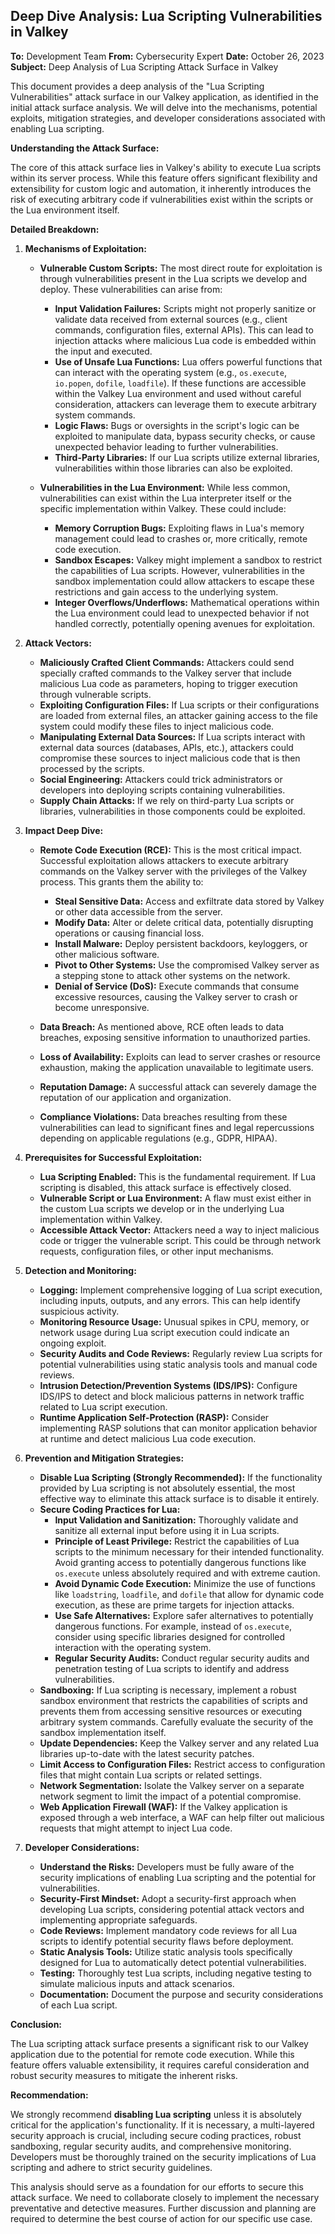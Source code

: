 ## Deep Dive Analysis: Lua Scripting Vulnerabilities in Valkey

**To:** Development Team
**From:** Cybersecurity Expert
**Date:** October 26, 2023
**Subject:** Deep Analysis of Lua Scripting Attack Surface in Valkey

This document provides a deep analysis of the "Lua Scripting Vulnerabilities" attack surface in our Valkey application, as identified in the initial attack surface analysis. We will delve into the mechanisms, potential exploits, mitigation strategies, and developer considerations associated with enabling Lua scripting.

**Understanding the Attack Surface:**

The core of this attack surface lies in Valkey's ability to execute Lua scripts within its server process. While this feature offers significant flexibility and extensibility for custom logic and automation, it inherently introduces the risk of executing arbitrary code if vulnerabilities exist within the scripts or the Lua environment itself.

**Detailed Breakdown:**

1. **Mechanisms of Exploitation:**

   * **Vulnerable Custom Scripts:** The most direct route for exploitation is through vulnerabilities present in the Lua scripts we develop and deploy. These vulnerabilities can arise from:
      * **Input Validation Failures:**  Scripts might not properly sanitize or validate data received from external sources (e.g., client commands, configuration files, external APIs). This can lead to injection attacks where malicious Lua code is embedded within the input and executed.
      * **Use of Unsafe Lua Functions:** Lua offers powerful functions that can interact with the operating system (e.g., `os.execute`, `io.popen`, `dofile`, `loadfile`). If these functions are accessible within the Valkey Lua environment and used without careful consideration, attackers can leverage them to execute arbitrary system commands.
      * **Logic Flaws:**  Bugs or oversights in the script's logic can be exploited to manipulate data, bypass security checks, or cause unexpected behavior leading to further vulnerabilities.
      * **Third-Party Libraries:** If our Lua scripts utilize external libraries, vulnerabilities within those libraries can also be exploited.

   * **Vulnerabilities in the Lua Environment:** While less common, vulnerabilities can exist within the Lua interpreter itself or the specific implementation within Valkey. These could include:
      * **Memory Corruption Bugs:** Exploiting flaws in Lua's memory management could lead to crashes or, more critically, remote code execution.
      * **Sandbox Escapes:**  Valkey might implement a sandbox to restrict the capabilities of Lua scripts. However, vulnerabilities in the sandbox implementation could allow attackers to escape these restrictions and gain access to the underlying system.
      * **Integer Overflows/Underflows:**  Mathematical operations within the Lua environment could lead to unexpected behavior if not handled correctly, potentially opening avenues for exploitation.

2. **Attack Vectors:**

   * **Maliciously Crafted Client Commands:** Attackers could send specially crafted commands to the Valkey server that include malicious Lua code as parameters, hoping to trigger execution through vulnerable scripts.
   * **Exploiting Configuration Files:** If Lua scripts or their configurations are loaded from external files, an attacker gaining access to the file system could modify these files to inject malicious code.
   * **Manipulating External Data Sources:** If Lua scripts interact with external data sources (databases, APIs, etc.), attackers could compromise these sources to inject malicious code that is then processed by the scripts.
   * **Social Engineering:**  Attackers could trick administrators or developers into deploying scripts containing vulnerabilities.
   * **Supply Chain Attacks:** If we rely on third-party Lua scripts or libraries, vulnerabilities in those components could be exploited.

3. **Impact Deep Dive:**

   * **Remote Code Execution (RCE):** This is the most critical impact. Successful exploitation allows attackers to execute arbitrary commands on the Valkey server with the privileges of the Valkey process. This grants them the ability to:
      * **Steal Sensitive Data:** Access and exfiltrate data stored by Valkey or other data accessible from the server.
      * **Modify Data:**  Alter or delete critical data, potentially disrupting operations or causing financial loss.
      * **Install Malware:** Deploy persistent backdoors, keyloggers, or other malicious software.
      * **Pivot to Other Systems:** Use the compromised Valkey server as a stepping stone to attack other systems on the network.
      * **Denial of Service (DoS):**  Execute commands that consume excessive resources, causing the Valkey server to crash or become unresponsive.

   * **Data Breach:**  As mentioned above, RCE often leads to data breaches, exposing sensitive information to unauthorized parties.

   * **Loss of Availability:**  Exploits can lead to server crashes or resource exhaustion, making the application unavailable to legitimate users.

   * **Reputation Damage:**  A successful attack can severely damage the reputation of our application and organization.

   * **Compliance Violations:**  Data breaches resulting from these vulnerabilities can lead to significant fines and legal repercussions depending on applicable regulations (e.g., GDPR, HIPAA).

4. **Prerequisites for Successful Exploitation:**

   * **Lua Scripting Enabled:** This is the fundamental requirement. If Lua scripting is disabled, this attack surface is effectively closed.
   * **Vulnerable Script or Lua Environment:**  A flaw must exist either in the custom Lua scripts we develop or in the underlying Lua implementation within Valkey.
   * **Accessible Attack Vector:** Attackers need a way to inject malicious code or trigger the vulnerable script. This could be through network requests, configuration files, or other input mechanisms.

5. **Detection and Monitoring:**

   * **Logging:** Implement comprehensive logging of Lua script execution, including inputs, outputs, and any errors. This can help identify suspicious activity.
   * **Monitoring Resource Usage:** Unusual spikes in CPU, memory, or network usage during Lua script execution could indicate an ongoing exploit.
   * **Security Audits and Code Reviews:** Regularly review Lua scripts for potential vulnerabilities using static analysis tools and manual code reviews.
   * **Intrusion Detection/Prevention Systems (IDS/IPS):**  Configure IDS/IPS to detect and block malicious patterns in network traffic related to Lua script execution.
   * **Runtime Application Self-Protection (RASP):** Consider implementing RASP solutions that can monitor application behavior at runtime and detect malicious Lua code execution.

6. **Prevention and Mitigation Strategies:**

   * **Disable Lua Scripting (Strongly Recommended):** If the functionality provided by Lua scripting is not absolutely essential, the most effective way to eliminate this attack surface is to disable it entirely.
   * **Secure Coding Practices for Lua:**
      * **Input Validation and Sanitization:**  Thoroughly validate and sanitize all external input before using it in Lua scripts.
      * **Principle of Least Privilege:**  Restrict the capabilities of Lua scripts to the minimum necessary for their intended functionality. Avoid granting access to potentially dangerous functions like `os.execute` unless absolutely required and with extreme caution.
      * **Avoid Dynamic Code Execution:**  Minimize the use of functions like `loadstring`, `loadfile`, and `dofile` that allow for dynamic code execution, as these are prime targets for injection attacks.
      * **Use Safe Alternatives:**  Explore safer alternatives to potentially dangerous functions. For example, instead of `os.execute`, consider using specific libraries designed for controlled interaction with the operating system.
      * **Regular Security Audits:**  Conduct regular security audits and penetration testing of Lua scripts to identify and address vulnerabilities.
   * **Sandboxing:** If Lua scripting is necessary, implement a robust sandbox environment that restricts the capabilities of scripts and prevents them from accessing sensitive resources or executing arbitrary system commands. Carefully evaluate the security of the sandbox implementation itself.
   * **Update Dependencies:** Keep the Valkey server and any related Lua libraries up-to-date with the latest security patches.
   * **Limit Access to Configuration Files:** Restrict access to configuration files that might contain Lua scripts or related settings.
   * **Network Segmentation:** Isolate the Valkey server on a separate network segment to limit the impact of a potential compromise.
   * **Web Application Firewall (WAF):**  If the Valkey application is exposed through a web interface, a WAF can help filter out malicious requests that might attempt to inject Lua code.

7. **Developer Considerations:**

   * **Understand the Risks:** Developers must be fully aware of the security implications of enabling Lua scripting and the potential for vulnerabilities.
   * **Security-First Mindset:**  Adopt a security-first approach when developing Lua scripts, considering potential attack vectors and implementing appropriate safeguards.
   * **Code Reviews:**  Implement mandatory code reviews for all Lua scripts to identify potential security flaws before deployment.
   * **Static Analysis Tools:** Utilize static analysis tools specifically designed for Lua to automatically detect potential vulnerabilities.
   * **Testing:** Thoroughly test Lua scripts, including negative testing to simulate malicious inputs and attack scenarios.
   * **Documentation:**  Document the purpose and security considerations of each Lua script.

**Conclusion:**

The Lua scripting attack surface presents a significant risk to our Valkey application due to the potential for remote code execution. While this feature offers valuable extensibility, it requires careful consideration and robust security measures to mitigate the inherent risks.

**Recommendation:**

We strongly recommend **disabling Lua scripting** unless it is absolutely critical for the application's functionality. If it is necessary, a multi-layered security approach is crucial, including secure coding practices, robust sandboxing, regular security audits, and comprehensive monitoring. Developers must be thoroughly trained on the security implications of Lua scripting and adhere to strict security guidelines.

This analysis should serve as a foundation for our efforts to secure this attack surface. We need to collaborate closely to implement the necessary preventative and detective measures. Further discussion and planning are required to determine the best course of action for our specific use case.
